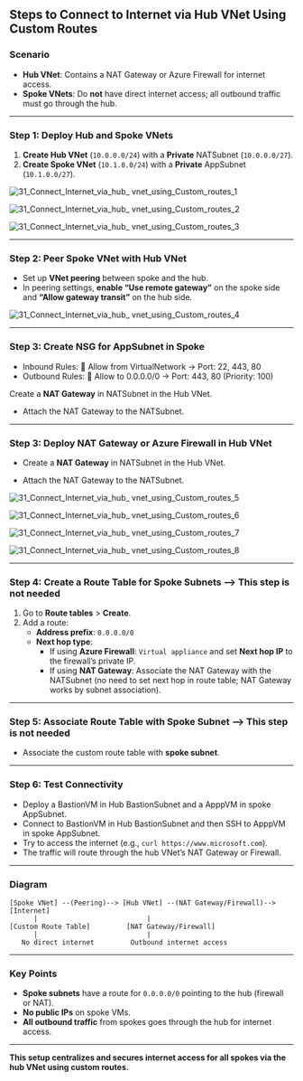 ## **Steps to Connect to Internet via Hub VNet Using Custom Routes**

### **Scenario**
- **Hub VNet**: Contains a NAT Gateway or Azure Firewall for internet access.
- **Spoke VNets**: Do **not** have direct internet access; all outbound traffic must go through the hub.

---

### **Step 1: Deploy Hub and Spoke VNets**

1. **Create Hub VNet** (`10.0.0.0/24`) with a **Private** NATSubnet (`10.0.0.0/27`).
2. **Create Spoke VNet** (`10.1.0.0/24`) with a **Private** AppSubnet (`10.1.0.0/27`).

![31_Connect_Internet_via_hub_ vnet_using_Custom_routes_1](https://github.com/user-attachments/assets/206ea28d-415f-4f26-bbab-4542a025d837)

![31_Connect_Internet_via_hub_ vnet_using_Custom_routes_2](https://github.com/user-attachments/assets/3465a85c-3882-46a0-a932-4b8d6a235506)

![31_Connect_Internet_via_hub_ vnet_using_Custom_routes_3](https://github.com/user-attachments/assets/2c05b221-eb20-46a3-a4c3-e71637695392)

---

### **Step 2: Peer Spoke VNet with Hub VNet**

- Set up **VNet peering** between spoke and the hub.
- In peering settings, **enable “Use remote gateway”** on the spoke side and **“Allow gateway transit”** on the hub side.

![31_Connect_Internet_via_hub_ vnet_using_Custom_routes_4](https://github.com/user-attachments/assets/25d8673a-9a49-46d1-a37f-27205f382b1c)

---

### **Step 3: Create NSG for AppSubnet in Spoke**

- Inbound Rules:
	Allow from VirtualNetwork → Port: 22, 443, 80
- Outbound Rules:
	Allow to 0.0.0.0/0 → Port: 443, 80 (Priority: 100)

Create a **NAT Gateway** in NATSubnet in the Hub VNet.

- Attach the NAT Gateway to the NATSubnet.

---


### **Step 3: Deploy NAT Gateway or Azure Firewall in Hub VNet**

- Create a **NAT Gateway** in NATSubnet in the Hub VNet.

- Attach the NAT Gateway to the NATSubnet.

![31_Connect_Internet_via_hub_ vnet_using_Custom_routes_5](https://github.com/user-attachments/assets/79aab378-8ea1-4fa5-8621-95ac3d9cf2e0)

![31_Connect_Internet_via_hub_ vnet_using_Custom_routes_6](https://github.com/user-attachments/assets/99a782c6-a017-4486-83e4-79a0367818a6)

![31_Connect_Internet_via_hub_ vnet_using_Custom_routes_7](https://github.com/user-attachments/assets/68e7c1a6-6b4e-421f-8717-219a13112160)

![31_Connect_Internet_via_hub_ vnet_using_Custom_routes_8](https://github.com/user-attachments/assets/0ed25a5d-df68-4d66-80a7-08cc4daf3be0)

---

### **Step 4: Create a Route Table for Spoke Subnets** --> **This step is not needed**

1. Go to **Route tables** > **Create**.
2. Add a route:
   - **Address prefix**: `0.0.0.0/0`
   - **Next hop type**:  
     - If using **Azure Firewall**: `Virtual appliance` and set **Next hop IP** to the firewall’s private IP.
     - If using **NAT Gateway**: Associate the NAT Gateway with the NATSubnet (no need to set next hop in route table; NAT Gateway works by subnet association).

---

### **Step 5: Associate Route Table with Spoke Subnet** --> **This step is not needed**

- Associate the custom route table with **spoke subnet**.

---

### **Step 6: Test Connectivity**

- Deploy a BastionVM in Hub BastionSubnet and a ApppVM in spoke AppSubnet.
- Connect to BastionVM in Hub BastionSubnet and then SSH to ApppVM in spoke AppSubnet.
- Try to access the internet (e.g., `curl https://www.microsoft.com`).
- The traffic will route through the hub VNet’s NAT Gateway or Firewall.

---

### **Diagram**

```plaintext
[Spoke VNet] --(Peering)--> [Hub VNet] --(NAT Gateway/Firewall)--> [Internet]
      |                           |
[Custom Route Table]         [NAT Gateway/Firewall]
      |                           |
   No direct internet         Outbound internet access
```

---

### **Key Points**
- **Spoke subnets** have a route for `0.0.0.0/0` pointing to the hub (firewall or NAT).
- **No public IPs** on spoke VMs.
- **All outbound traffic** from spokes goes through the hub for internet access.

---

**This setup centralizes and secures internet access for all spokes via the hub VNet using custom routes.**